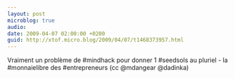 ```yaml
---
layout: post
microblog: true
audio: 
date: 2009-04-07 02:00:00 +0200
guid: http://xtof.micro.blog/2009/04/07/t1468373957.html
---
```

Vraiment un problème de #mindhack pour donner 1 #seedsols au pluriel - la #monnaielibre des #entrepreneurs (cc @mdangear  @dadinka)
